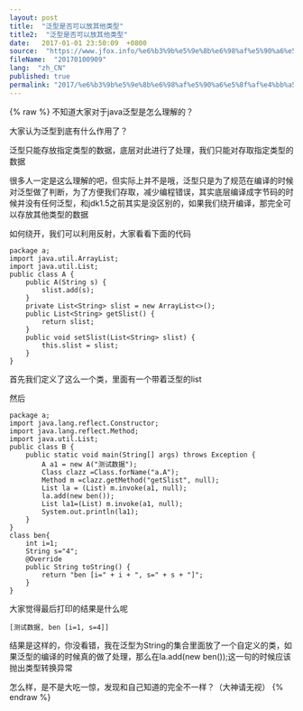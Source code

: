 ```yaml
---
layout: post
title:  "泛型是否可以放其他类型"
title2:  "泛型是否可以放其他类型"
date:   2017-01-01 23:50:09  +0800
source:  "https://www.jfox.info/%e6%b3%9b%e5%9e%8b%e6%98%af%e5%90%a6%e5%8f%af%e4%bb%a5%e6%94%be%e5%85%b6%e4%bb%96%e7%b1%bb%e5%9e%8b.html"
fileName:  "20170100909"
lang:  "zh_CN"
published: true
permalink: "2017/%e6%b3%9b%e5%9e%8b%e6%98%af%e5%90%a6%e5%8f%af%e4%bb%a5%e6%94%be%e5%85%b6%e4%bb%96%e7%b1%bb%e5%9e%8b.html"
---
```

{% raw %}
不知道大家对于java泛型是怎么理解的？

大家认为泛型到底有什么作用了？

泛型只能存放指定类型的数据，底层对此进行了处理，我们只能对存取指定类型的数据

很多人一定是这么理解的吧，但实际上并不是哦，泛型只是为了规范在编译的时候对泛型做了判断，为了方便我们存取，减少编程错误，其实底层编译成字节码的时候并没有任何泛型，和jdk1.5之前其实是没区别的，如果我们绕开编译，那完全可以存放其他类型的数据

如何绕开，我们可以利用反射，大家看看下面的代码

    package a;
    import java.util.ArrayList;
    import java.util.List;
    public class A {
    	public A(String s) {
    		slist.add(s);
    	}
    	private List<String> slist = new ArrayList<>();
    	public List<String> getSlist() {
    		return slist;
    	}
    	public void setSlist(List<String> slist) {
    		this.slist = slist;
    	}
    }
    

 首先我们定义了这么一个类，里面有一个带着泛型的list

然后

    package a;
    import java.lang.reflect.Constructor;
    import java.lang.reflect.Method;
    import java.util.List;
    public class B {
    	public static void main(String[] args) throws Exception {
    		A a1 = new A("测试数据");
    		Class clazz =Class.forName("a.A");
    		Method m =clazz.getMethod("getSlist", null);
    		List la = (List) m.invoke(a1, null);
    		la.add(new ben());
    		List la1=(List) m.invoke(a1, null);
    		System.out.println(la1);
    	}
    }
    class ben{
    	int i=1;
    	String s="4";
    	@Override
    	public String toString() {
    		return "ben [i=" + i + ", s=" + s + "]";
    	}
    }
    

 大家觉得最后打印的结果是什么呢

    [测试数据, ben [i=1, s=4]]
    

 结果是这样的，你没看错，我在泛型为String的集合里面放了一个自定义的类，如果泛型的编译的时候真的做了处理，那么在la.add(new ben());这一句的时候应该抛出类型转换异常

怎么样，是不是大吃一惊，发现和自己知道的完全不一样？（大神请无视）
{% endraw %}